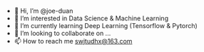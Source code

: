- 👋 Hi, I’m @joe-duan
- 👀 I’m interested in Data Science & Machine Learning
- 🌱 I’m currently learning Deep Learning (Tensorflow & Pytorch)
- 💞️ I’m looking to collaborate on ...
- 📫 How to reach me swjtudhx@163.com
<!---
joe-duan/joe-duan is a ✨ special ✨ repository because its `README.md` (this file) appears on your GitHub profile.
You can click the Preview link to take a look at your changes.
--->
